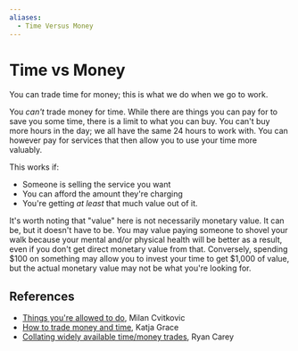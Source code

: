 ```yaml
---
aliases:
  - Time Versus Money
---
```

# Time vs Money

You can trade time for money; this is what we do when we go to work.

You _can't_ trade money for time. While there are things you can pay for to save
you some time, there is a limit to what you can buy. You can't buy more hours in
the day; we all have the same 24 hours to work with. You can however pay for
services that then allow you to use your time more valuably.

This works if:
* Someone is selling the service you want
* You can afford the amount they're charging
* You're getting _at least_ that much value out of it.

It's worth noting that "value" here is not necessarily monetary value. It can
be, but it doesn't have to be. You may value paying someone to shovel your walk
because your mental and/or physical health will be better as a result, even if
you don't get direct monetary value from that. Conversely, spending $100 on
something may allow you to invest your time to get $1,000 of value, but the
actual monetary value may not be what you're looking for.

## References

- [Things you're allowed to
  do](https://milan.cvitkovic.net/writing/things_youre_allowed_to_do/), Milan
    Cvitkovic
- [How to trade money and
  time](https://meteuphoric.com/2014/03/25/how-to-trade-money-and-time/), Katja
  Grace
- [Collating widely available time/money
  trades](https://www.lesswrong.com/posts/KuFSkLwhSkEZJYALE/collating-widely-available-time-money-trades),
  Ryan Carey
